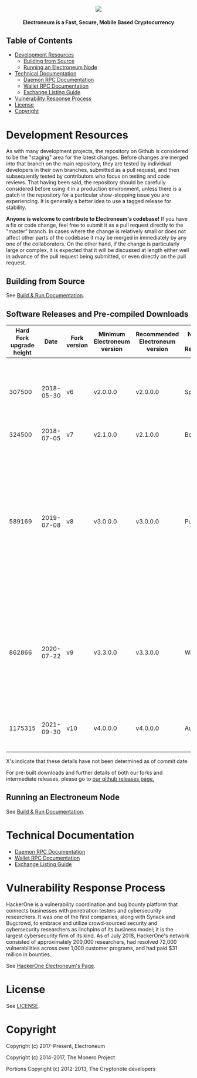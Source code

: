 <p align="center">
  <img src="https://imgur.com/3FpIaYL.png">
</p>
<h4 align="center">Electroneum is a Fast, Secure, Mobile Based Cryptocurrency </h4>

## Table of Contents

 * [Development Resources](#Development-Resources)
   * [Building from Source](#Building-from-Source)
   * [Running an Electroneum Node](#Running-an-Electroneum-Node)
 * [Technical Documentation](#Technical-Documentation)
   * [Daemon RPC Documentation](docs/daemon-rpc-documentation.md)
   * [Wallet RPC Documentation](docs/wallet-rpc-documentation.md)
   * [Exchange Listing Guide](docs/exchange-listing-guide.md)
 * [Vulnerability Response Process](#Vulnerability-Response-Process)
 * [License](#License)
 * [Copyright](#Copyright)

# Development Resources

As with many development projects, the repository on Github is considered to be the "staging" area for the latest changes. Before changes are merged into that branch on the main repository, they are tested by individual developers in their own branches, submitted as a pull request, and then subsequently tested by contributors who focus on testing and code reviews. That having been said, the repository should be carefully considered before using it in a production environment, unless there is a patch in the repository for a particular show-stopping issue you are experiencing. It is generally a better idea to use a tagged release for stability.

**Anyone is welcome to contribute to Electroneum's codebase!** If you have a fix or code change, feel free to submit it as a pull request directly to the "master" branch. In cases where the change is relatively small or does not affect other parts of the codebase it may be merged in immediately by any one of the collaborators. On the other hand, if the change is particularly large or complex, it is expected that it will be discussed at length either well in advance of the pull request being submitted, or even directly on the pull request.

## Building from Source

See [Build & Run Documentation](docs/build-and-run.md).

## Software Releases and Pre-compiled Downloads

| Hard Fork upgrade height | Date       | Fork version | Minimum Electroneum version | Recommended Electroneum version | Name of Release | Details                                                                                                                                                                                                                                         |
| ------------------------------ | -----------| ----------------- | ---------------------- | --------------------------|-----------------|-------------------------------------------------------------------------------------------------------------------------------------------------------------------------------------------------------------------------------------------------|
| 307500                         | 2018-05-30 | v6                | v2.0.0.0              | v2.0.0.0                  | Spark           | Disable Mixin, Disable RingCT, Base Fee to 0.10 from 0.01, 120s Block Time, Anti-Asic Resistance                                                                                                                                                |
| 324500                         | 2018-07-05 | v7                | v2.1.0.0              | v2.1.0.0                  | Bolt            | Enable ASIC                                                                                                                                                                                                                                     |
| 589169                         | 2019-07-08 | v8                | v3.0.0.0              | v3.0.0.0                  | Pulse           | Migration to our next generation moderated blockchain with Proof of Responsbility. 300kB Blocks : Increased TPS. Improved Unlock Time (5 Blocks), Many Security Improvements, HackerOne Fixes, Reduced Block Reward By 75% (A Double Halvening) |
| 862866                         | 2020-07-22 | v9                | v3.3.0.0              | v3.3.0.0                  | Wave            | Block Reward reduction and future halving scheduling (halving every 4 years, minimum 50etn until max supply. 25etn emission per block after reaching max supply).                                                                               
| 1175315                        | 2021-09-30 | v10               | v4.0.0.0              | v4.0.0.0                  | Aurora          | Migration to a transparent blockchain with permissioned validation                                                                                                                                                                              |             

X's indicate that these details have not been determined as of commit date.

For pre-built downloads and further details of both our forks and intermediate releases, please go to [our github releases page.](https://github.com/electroneum/electroneum/releases)

## Running an Electroneum Node

See [Build & Run Documentation](docs/build-and-run.md).

# Technical Documentation

* [Daemon RPC Documentation](docs/daemon-rpc-documentation.md)
* [Wallet RPC Documentation](docs/wallet-rpc-documentation.md)
* [Exchange Listing Guide](docs/exchange-listing-guide.md)

# Vulnerability Response Process

HackerOne is a vulnerability coordination and bug bounty platform that connects businesses with penetration testers and cybersecurity researchers. It was one of the first companies, along with Synack and Bugcrowd, to embrace and utilize crowd-sourced security and cybersecurity researchers as linchpins of its business model; it is the largest cybersecurity firm of its kind. As of July 2018, HackerOne's network consisted of approximately 200,000 researchers, had resolved 72,000 vulnerabilities across over 1,000 customer programs, and had paid $31 million in bounties.

See [HackerOne Electroneum's Page](https://hackerone.com/electroneum).

# License

See [LICENSE](LICENSE).

# Copyright

Copyright (c) 2017-Present, Electroneum

Copyright (c) 2014-2017, The Monero Project

Portions Copyright (c) 2012-2013, The Cryptonote developers